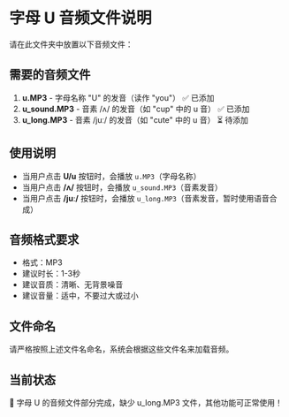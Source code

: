 # 字母 U 音频文件说明

请在此文件夹中放置以下音频文件：

## 需要的音频文件

1. **u.MP3** - 字母名称 "U" 的发音（读作 "you"） ✅ 已添加
2. **u_sound.MP3** - 音素 /ʌ/ 的发音（如 "cup" 中的 u 音） ✅ 已添加
3. **u_long.MP3** - 音素 /juː/ 的发音（如 "cute" 中的 u 音） ⏳ 待添加

## 使用说明

- 当用户点击 **U/u** 按钮时，会播放 `u.MP3`（字母名称）
- 当用户点击 **/ʌ/** 按钮时，会播放 `u_sound.MP3`（音素发音）
- 当用户点击 **/juː/** 按钮时，会播放 `u_long.MP3`（音素发音，暂时使用语音合成）

## 音频格式要求

- 格式：MP3
- 建议时长：1-3秒
- 建议音质：清晰、无背景噪音
- 建议音量：适中，不要过大或过小

## 文件命名

请严格按照上述文件名命名，系统会根据这些文件名来加载音频。

## 当前状态

🔄 字母 U 的音频文件部分完成，缺少 u_long.MP3 文件，其他功能可正常使用！ 